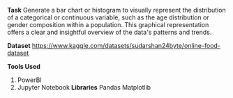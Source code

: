 **Task**
Generate a bar chart or histogram to visually represent the distribution of a categorical or continuous variable, such as the age distribution or gender composition within a population. This graphical representation offers a clear and insightful overview of the data's patterns and trends.

**Dataset**
https://www.kaggle.com/datasets/sudarshan24byte/online-food-dataset

**Tools Used**
1. PowerBI
2. Jupyter Notebook
    **Libraries**
         Pandas
         Matplotlib
